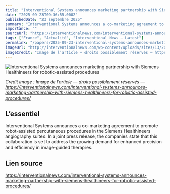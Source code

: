 ```yaml
---
title: "Interventional Systems announces marketing partnership with Siemens Healthineers for robotic-assisted procedures"
date: "2025-09-23T09:36:55.000Z"
publishedDate: "23 septembre 2025"
summary: "Interventional Systems announces a co-marketing agreement to promote robot-assisted percutaneous procedures in the Siemens Healthineers angiography suites. In a joint press release, the companies state that this collaboration is set to address the growing demand for enhanced precision and efficiency in image-guided therapies."
importance: ""
sourceUrl: "https://interventionalnews.com/interventional-systems-announces-marketing-partnership-with-siemens-healthineers-for-robotic-assisted-procedures/"
tags: ["France", "Actualité", "Interventional News — Latest"]
permalink: "/papers/2025-09-23-interventional-systems-announces-marketing-partnership-with-siemens-healthineers-for-robotic-assisted-procedures"
imageUrl: "http://interventionalnews.com/wp-content/uploads/sites/13/2025/09/kuX7lZuTcFLSD3Y0WkocxwxKlrN1642593640665_200x200-1.png"
imageCredit: "Image de l’article — droits possiblement réservés — https://interventionalnews.com/interventional-systems-announces-marketing-partnership-with-siemens-healthineers-for-robotic-assisted-procedures/"
---
```


![Interventional Systems announces marketing partnership with Siemens Healthineers for robotic-assisted procedures](http://interventionalnews.com/wp-content/uploads/sites/13/2025/09/kuX7lZuTcFLSD3Y0WkocxwxKlrN1642593640665_200x200-1.png)

*Crédit image : Image de l’article — droits possiblement réservés — https://interventionalnews.com/interventional-systems-announces-marketing-partnership-with-siemens-healthineers-for-robotic-assisted-procedures/*

## L’essentiel

Interventional Systems announces a co-marketing agreement to promote robot-assisted percutaneous procedures in the Siemens Healthineers angiography suites. In a joint press release, the companies state that this collaboration is set to address the growing demand for enhanced precision and efficiency in image-guided therapies.

## Lien source

https://interventionalnews.com/interventional-systems-announces-marketing-partnership-with-siemens-healthineers-for-robotic-assisted-procedures/
